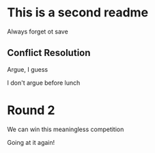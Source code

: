 
# This is a second readme

Always forget ot save

## Conflict Resolution

Argue, I guess

I don't argue before lunch 

# Round 2


We can win this meaningless competition

Going at it again!

